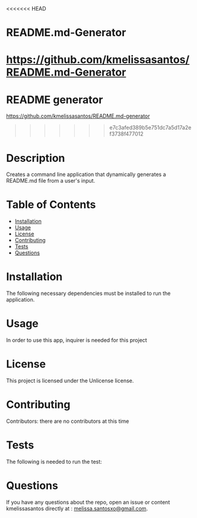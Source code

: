<<<<<<< HEAD
# README.md-Generator
  https://github.com/kmelissasantos/README.md-Generator
=======
# README generator
  https://github.com/kmelissasantos/README.md-generator
>>>>>>> e7c3afed389b5e751dc7a5d17a2ef3738f477012
  # Description
  Creates a command line application that dynamically generates a README.md file from a user's input.
  # Table of Contents
  * [Installation](#installation)
  * [Usage](#usage)
  * [License](#license)
  * [Contributing](#Contributing)
  * [Tests](#tests)
  * [Questions](#questions)
  # Installation
  The following necessary dependencies must be installed to run the application.
  # Usage
  In order to use this app, inquirer is needed for this project
  # License
  This project is licensed under the Unlicense license.
  # Contributing
  Contributors: there are no contributors at this time
  # Tests
  The following is needed to run the test: 
  # Questions
  If you have any questions about the repo, open an issue or content kmelissasantos directly at : melissa.santosxo@gmail.com.

